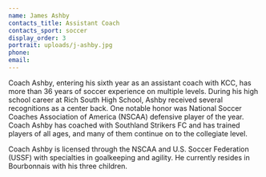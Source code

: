 ```yaml
---
name: James Ashby
contacts_title: Assistant Coach
contacts_sport: soccer
display_order: 3
portrait: uploads/j-ashby.jpg
phone:
email:
---
```


Coach Ashby, entering his sixth year as an assistant coach with KCC, has more than 36 years of soccer experience on multiple levels. During his high school career at Rich South High School, Ashby received several recognitions as a center back. One notable honor was National Soccer Coaches Association of America (NSCAA) defensive player of the year. Coach Ashby has coached with Southland Strikers FC and has trained players of all ages, and many of them continue on to the collegiate level.

Coach Ashby is licensed through the NSCAA and U.S. Soccer Federation (USSF) with specialties in goalkeeping and agility. He currently resides in Bourbonnais with his three children.
